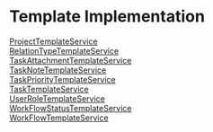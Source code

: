 # Template Implementation

[ProjectTemplateService](https://github.com/progwards-tasktracker/tasktracker) <br />
[RelationTypeTemplateService](https://github.com/progwards-tasktracker/tasktracker) <br />
[TaskAttachmentTemplateService](https://github.com/progwards-tasktracker/tasktracker) <br />
[TaskNoteTemplateService](https://github.com/progwards-tasktracker/tasktracker) <br />
[TaskPriorityTemplateService](https://github.com/progwards-tasktracker/tasktracker) <br />
[TaskTemplateService](https://github.com/progwards-tasktracker/tasktracker) <br />
[UserRoleTemplateService](https://github.com/progwards-tasktracker/tasktracker) <br />
[WorkFlowStatusTemplateService](https://github.com/progwards-tasktracker/tasktracker) <br />
[WorkFlowTemplateService](https://github.com/progwards-tasktracker/tasktracker) <br />
